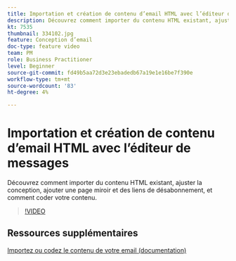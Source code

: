 ```yaml
---
title: Importation et création de contenu d’email HTML avec l’éditeur de messages
description: Découvrez comment importer du contenu HTML existant, ajuster la conception, ajouter une page miroir et des liens de désabonnement, et comment coder votre contenu.
kt: 7535
thumbnail: 334102.jpg
feature: Conception d’email
doc-type: feature video
team: PM
role: Business Practitioner
level: Beginner
source-git-commit: fd49b5aa72d3e23ebadedb67a19e1e16be7f390e
workflow-type: tm+mt
source-wordcount: '83'
ht-degree: 4%

---
```



# Importation et création de contenu d’email HTML avec l’éditeur de messages

Découvrez comment importer du contenu HTML existant, ajuster la conception, ajouter une page miroir et des liens de désabonnement, et comment coder votre contenu.

>[!VIDEO](https://video.tv.adobe.com/v/334102?quality=12)

## Ressources supplémentaires

[Importez ou codez le contenu de votre email (documentation)](https://experienceleague.adobe.com/docs/journey-optimizer/using/create-messages/email-designer/existing-content.html)
